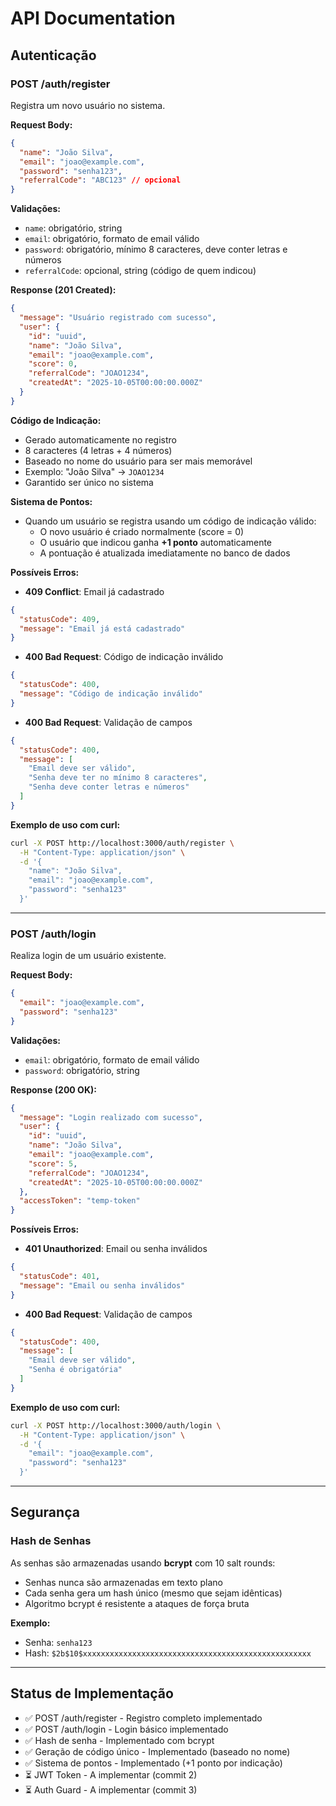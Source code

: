 # API Documentation

## Autenticação

### POST /auth/register

Registra um novo usuário no sistema.

**Request Body:**
```json
{
  "name": "João Silva",
  "email": "joao@example.com",
  "password": "senha123",
  "referralCode": "ABC123" // opcional
}
```

**Validações:**
- `name`: obrigatório, string
- `email`: obrigatório, formato de email válido
- `password`: obrigatório, mínimo 8 caracteres, deve conter letras e números
- `referralCode`: opcional, string (código de quem indicou)

**Response (201 Created):**
```json
{
  "message": "Usuário registrado com sucesso",
  "user": {
    "id": "uuid",
    "name": "João Silva",
    "email": "joao@example.com",
    "score": 0,
    "referralCode": "JOAO1234",
    "createdAt": "2025-10-05T00:00:00.000Z"
  }
}
```

**Código de Indicação:**
- Gerado automaticamente no registro
- 8 caracteres (4 letras + 4 números)
- Baseado no nome do usuário para ser mais memorável
- Exemplo: "João Silva" → `JOAO1234`
- Garantido ser único no sistema

**Sistema de Pontos:**
- Quando um usuário se registra usando um código de indicação válido:
  - O novo usuário é criado normalmente (score = 0)
  - O usuário que indicou ganha **+1 ponto** automaticamente
  - A pontuação é atualizada imediatamente no banco de dados

**Possíveis Erros:**

- **409 Conflict**: Email já cadastrado
```json
{
  "statusCode": 409,
  "message": "Email já está cadastrado"
}
```

- **400 Bad Request**: Código de indicação inválido
```json
{
  "statusCode": 400,
  "message": "Código de indicação inválido"
}
```

- **400 Bad Request**: Validação de campos
```json
{
  "statusCode": 400,
  "message": [
    "Email deve ser válido",
    "Senha deve ter no mínimo 8 caracteres",
    "Senha deve conter letras e números"
  ]
}
```

**Exemplo de uso com curl:**
```bash
curl -X POST http://localhost:3000/auth/register \
  -H "Content-Type: application/json" \
  -d '{
    "name": "João Silva",
    "email": "joao@example.com",
    "password": "senha123"
  }'
```

---

### POST /auth/login

Realiza login de um usuário existente.

**Request Body:**
```json
{
  "email": "joao@example.com",
  "password": "senha123"
}
```

**Validações:**
- `email`: obrigatório, formato de email válido
- `password`: obrigatório, string

**Response (200 OK):**
```json
{
  "message": "Login realizado com sucesso",
  "user": {
    "id": "uuid",
    "name": "João Silva",
    "email": "joao@example.com",
    "score": 5,
    "referralCode": "JOAO1234",
    "createdAt": "2025-10-05T00:00:00.000Z"
  },
  "accessToken": "temp-token"
}
```

**Possíveis Erros:**

- **401 Unauthorized**: Email ou senha inválidos
```json
{
  "statusCode": 401,
  "message": "Email ou senha inválidos"
}
```

- **400 Bad Request**: Validação de campos
```json
{
  "statusCode": 400,
  "message": [
    "Email deve ser válido",
    "Senha é obrigatória"
  ]
}
```

**Exemplo de uso com curl:**
```bash
curl -X POST http://localhost:3000/auth/login \
  -H "Content-Type: application/json" \
  -d '{
    "email": "joao@example.com",
    "password": "senha123"
  }'
```

---

## Segurança

### Hash de Senhas

As senhas são armazenadas usando **bcrypt** com 10 salt rounds:
- Senhas nunca são armazenadas em texto plano
- Cada senha gera um hash único (mesmo que sejam idênticas)
- Algoritmo bcrypt é resistente a ataques de força bruta

**Exemplo:**
- Senha: `senha123`
- Hash: `$2b$10$xxxxxxxxxxxxxxxxxxxxxxxxxxxxxxxxxxxxxxxxxxxxxxxxxxx`

---

## Status de Implementação

- ✅ POST /auth/register - Registro completo implementado
- ✅ POST /auth/login - Login básico implementado
- ✅ Hash de senha - Implementado com bcrypt
- ✅ Geração de código único - Implementado (baseado no nome)
- ✅ Sistema de pontos - Implementado (+1 ponto por indicação)
- ⏳ JWT Token - A implementar (commit 2)
- ⏳ Auth Guard - A implementar (commit 3)
